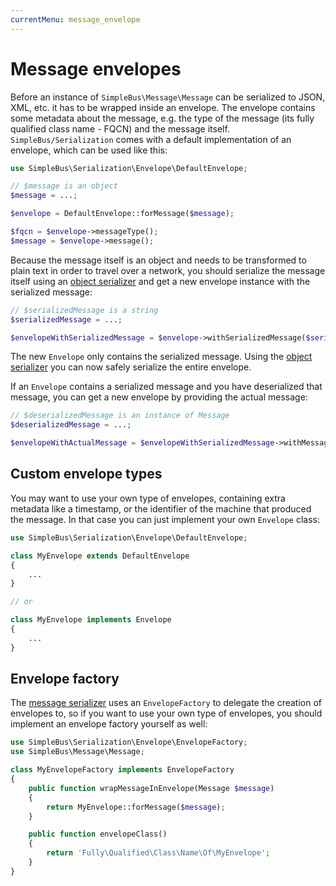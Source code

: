 ```yaml
---
currentMenu: message_envelope
---
```


# Message envelopes

Before an instance of `SimpleBus\Message\Message` can be serialized to JSON, XML, etc. it has to be wrapped inside an
envelope. The envelope contains some metadata about the message, e.g. the type of the message (its fully qualified class
name - FQCN) and the message itself. `SimpleBus/Serialization` comes with a default implementation of an envelope, which
can be used like this:

```php
use SimpleBus\Serialization\Envelope\DefaultEnvelope;

// $message is an object
$message = ...;

$envelope = DefaultEnvelope::forMessage($message);

$fqcn = $envelope->messageType();
$message = $envelope->message();
```

Because the message itself is an object and needs to be transformed to plain text in order to travel over a network, you
should serialize the message itself using an [object serializer](object_serializer.md) and get a new envelope instance
with the serialized message:

```php
// $serializedMessage is a string
$serializedMessage = ...;

$envelopeWithSerializedMessage = $envelope->withSerializedMessage($serializedMessage);
```

The new `Envelope` only contains the serialized message. Using the [object serializer](object_serializer.md) you can now
safely serialize the entire envelope.

If an `Envelope` contains a serialized message and you have deserialized that message, you can get a new envelope by
providing the actual message:

```php
// $deserializedMessage is an instance of Message
$deserializedMessage = ...;

$envelopeWithActualMessage = $envelopeWithSerializedMessage->withMessage($deserializedMessage);
```

## Custom envelope types

You may want to use your own type of envelopes, containing extra metadata like a timestamp, or the identifier of
the machine that produced the message. In that case you can just implement your own `Envelope` class:

```php
use SimpleBus\Serialization\Envelope\DefaultEnvelope;

class MyEnvelope extends DefaultEnvelope
{
    ...
}

// or

class MyEnvelope implements Envelope
{
    ...
}
```

## Envelope factory

The [message serializer](message_serializer.md) uses an `EnvelopeFactory` to delegate the creation of envelopes to, so
if you want to use your own type of envelopes, you should implement an envelope factory yourself as well:

```php
use SimpleBus\Serialization\Envelope\EnvelopeFactory;
use SimpleBus\Message\Message;

class MyEnvelopeFactory implements EnvelopeFactory
{
    public function wrapMessageInEnvelope(Message $message)
    {
        return MyEnvelope::forMessage($message);
    }

    public function envelopeClass()
    {
        return 'Fully\Qualified\Class\Name\Of\MyEnvelope';
    }
}
```
